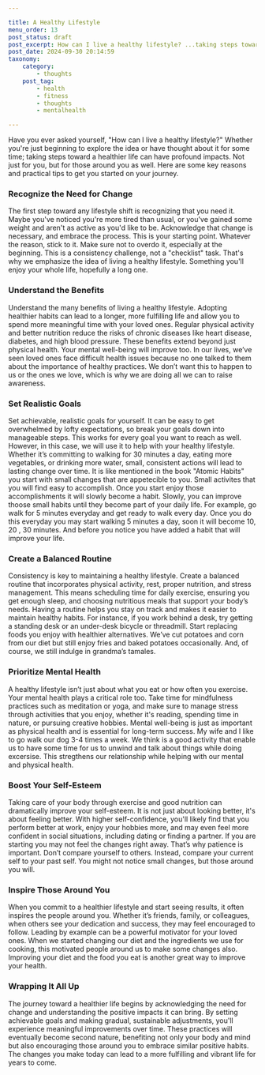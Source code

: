 ```yaml
---

title: A Healthy Lifestyle
menu_order: 13
post_status: draft
post_excerpt: How can I live a healthy lifestyle? ...taking steps toward a healthier life can have profound impacts
post_date: 2024-09-30 20:14:59
taxonomy:
    category:
        - thoughts
    post_tag:
        - health
        - fitness
        - thoughts
        - mentalhealth

---
```


Have you ever asked yourself, "How can I live a healthy lifestyle?" Whether you're just beginning to explore the idea or have thought about it for some time; taking steps toward a healthier life can have profound impacts. Not just for you, but for those around you as well. Here are some key reasons and practical tips to get you started on your journey.

### Recognize the Need for Change

The first step toward any lifestyle shift is recognizing that you need it. Maybe you've noticed you're more tired than usual, or you've gained some weight and aren't as active as you'd like to be. Acknowledge that change is necessary, and embrace the process. This is your starting point. Whatever the reason, stick to it. Make sure not to overdo it, especially at the beginning. This is a consistency challenge, not a "checklist" task. That's why we emphasize the idea of living a healthy lifestyle. Something you'll enjoy your whole life, hopefully a long one.

### Understand the Benefits

Understand the many benefits of living a healthy lifestyle. Adopting healthier habits can lead to a longer, more fulfilling life and allow you to spend more meaningful time with your loved ones. Regular physical activity and better nutrition reduce the risks of chronic diseases like heart disease, diabetes, and high blood pressure. These benefits extend beyond just physical health. Your mental well-being will improve too. In our lives, we’ve seen loved ones face difficult health issues because no one talked to them about the importance of healthy practices. We don’t want this to happen to us or the ones we love, which is why we are doing all we can to raise awareness.

### Set Realistic Goals

Set achievable, realistic goals for yourself. It can be easy to get overwhelmed by lofty expectations, so break your goals down into manageable steps. This works for every goal you want to reach as well. However, in this case, we will use it to help with your healthy lifestyle. Whether it’s committing to walking for 30 minutes a day, eating more vegetables, or drinking more water, small, consistent actions will lead to lasting change over time. It is like mentioned in the book "Atomic Habits" you start with small changes that are appetecible to you. Small activites that you will find easy to accomplish. Once you start enjoy those accomplishments it will slowly become a habit. Slowly, you can improve thoose small habits until they become part of your daily life. For example, go walk for 5 minutes everyday and get ready to walk every day. Once you do this everyday you may start walking 5 minutes a day, soon it will become 10, 20 , 30 minutes. And before you notice you have added a habit that will improve your life.


### Create a Balanced Routine

Consistency is key to maintaining a healthy lifestyle. Create a balanced routine that incorporates physical activity, rest, proper nutrition, and stress management. This means scheduling time for daily exercise, ensuring you get enough sleep, and choosing nutritious meals that support your body’s needs. Having a routine helps you stay on track and makes it easier to maintain healthy habits. For instance, if you work behind a desk, try getting a standing desk or an under-desk bicycle or threadmill. Start replacing foods you enjoy with healthier alternatives. We’ve cut potatoes and corn from our diet but still enjoy fries and baked potatoes occasionally. And, of course, we still indulge in grandma’s tamales.

### Prioritize Mental Health

A healthy lifestyle isn’t just about what you eat or how often you exercise. Your mental health plays a critical role too. Take time for mindfulness practices such as meditation or yoga, and make sure to manage stress through activities that you enjoy, whether it's reading, spending time in nature, or pursuing creative hobbies. Mental well-being is just as important as physical health and is essential for long-term success. My wife and I like to go walk our dog 3-4 times a week. We think is a good activity that enable us to have some time for us to unwind and talk about things while doing excersise. This stregthens our relationship while helping with our mental and physical health.

### Boost Your Self-Esteem

Taking care of your body through exercise and good nutrition can dramatically improve your self-esteem. It is not just about looking better, it's about feeling better. With higher self-confidence, you'll likely find that you perform better at work, enjoy your hobbies more, and may even feel more confident in social situations, including dating or finding a partner. If you are starting you may not feel the changes right away. That’s why patience is important. Don’t compare yourself to others. Instead, compare your current self to your past self. You might not notice small changes, but those around you will.

### Inspire Those Around You

When you commit to a healthier lifestyle and start seeing results, it often inspires the people around you. Whether it’s friends, family, or colleagues, when others see your dedication and success, they may feel encouraged to follow. Leading by example can be a powerful motivator for your loved ones. When we started changing our diet and the ingredients we use for cooking, this motivated people around us to make some changes also. Improving your diet and the food you eat is another great way to improve your health. 

### Wrapping It All Up

The journey toward a healthier life begins by acknowledging the need for change and understanding the positive impacts it can bring. By setting achievable goals and making gradual, sustainable adjustments, you'll experience meaningful improvements over time. These practices will eventually become second nature, benefiting not only your body and mind but also encouraging those around you to embrace similar positive habits. The changes you make today can lead to a more fulfilling and vibrant life for years to come.
